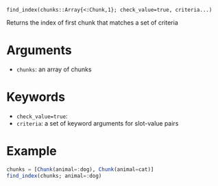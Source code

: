 ```
find_index(chunks::Array{<:Chunk,1}; check_value=true, criteria...)
```

Returns the index of first chunk that matches a set of criteria

# Arguments

  * `chunks`: an array of chunks

# Keywords

  * `check_value=true`:
  * `criteria`: a set of keyword arguments for slot-value pairs

# Example

```julia
chunks = [Chunk(animal=:dog), Chunk(animal=cat)]
find_index(chunks; animal=:dog)
```
